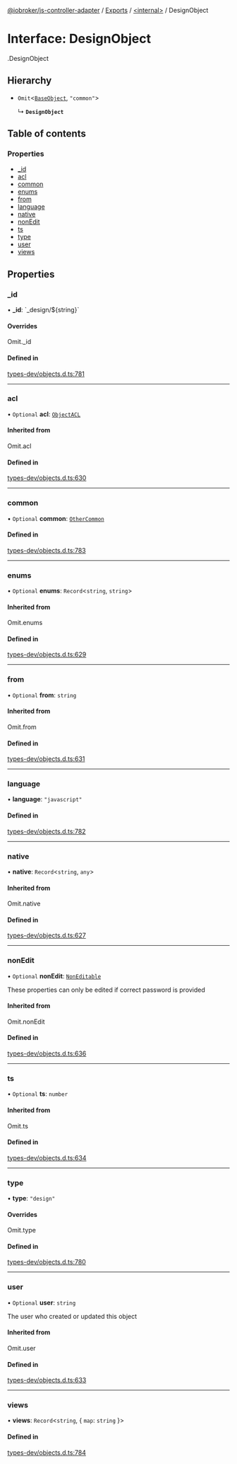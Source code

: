 [@iobroker/js-controller-adapter](../README.md) / [Exports](../modules.md) / [<internal\>](../modules/internal_.md) / DesignObject

# Interface: DesignObject

[<internal>](../modules/internal_.md).DesignObject

## Hierarchy

- `Omit`<[`BaseObject`](internal_.BaseObject.md), ``"common"``\>

  ↳ **`DesignObject`**

## Table of contents

### Properties

- [\_id](internal_.DesignObject.md#_id)
- [acl](internal_.DesignObject.md#acl)
- [common](internal_.DesignObject.md#common)
- [enums](internal_.DesignObject.md#enums)
- [from](internal_.DesignObject.md#from)
- [language](internal_.DesignObject.md#language)
- [native](internal_.DesignObject.md#native)
- [nonEdit](internal_.DesignObject.md#nonedit)
- [ts](internal_.DesignObject.md#ts)
- [type](internal_.DesignObject.md#type)
- [user](internal_.DesignObject.md#user)
- [views](internal_.DesignObject.md#views)

## Properties

### \_id

• **\_id**: \`\_design/${string}\`

#### Overrides

Omit.\_id

#### Defined in

[types-dev/objects.d.ts:781](https://github.com/ioBroker/ioBroker.js-controller/blob/7c5470f2/packages/types-dev/objects.d.ts#L781)

___

### acl

• `Optional` **acl**: [`ObjectACL`](internal_.ObjectACL.md)

#### Inherited from

Omit.acl

#### Defined in

[types-dev/objects.d.ts:630](https://github.com/ioBroker/ioBroker.js-controller/blob/7c5470f2/packages/types-dev/objects.d.ts#L630)

___

### common

• `Optional` **common**: [`OtherCommon`](internal_.OtherCommon.md)

#### Defined in

[types-dev/objects.d.ts:783](https://github.com/ioBroker/ioBroker.js-controller/blob/7c5470f2/packages/types-dev/objects.d.ts#L783)

___

### enums

• `Optional` **enums**: `Record`<`string`, `string`\>

#### Inherited from

Omit.enums

#### Defined in

[types-dev/objects.d.ts:629](https://github.com/ioBroker/ioBroker.js-controller/blob/7c5470f2/packages/types-dev/objects.d.ts#L629)

___

### from

• `Optional` **from**: `string`

#### Inherited from

Omit.from

#### Defined in

[types-dev/objects.d.ts:631](https://github.com/ioBroker/ioBroker.js-controller/blob/7c5470f2/packages/types-dev/objects.d.ts#L631)

___

### language

• **language**: ``"javascript"``

#### Defined in

[types-dev/objects.d.ts:782](https://github.com/ioBroker/ioBroker.js-controller/blob/7c5470f2/packages/types-dev/objects.d.ts#L782)

___

### native

• **native**: `Record`<`string`, `any`\>

#### Inherited from

Omit.native

#### Defined in

[types-dev/objects.d.ts:627](https://github.com/ioBroker/ioBroker.js-controller/blob/7c5470f2/packages/types-dev/objects.d.ts#L627)

___

### nonEdit

• `Optional` **nonEdit**: [`NonEditable`](internal_.NonEditable.md)

These properties can only be edited if correct password is provided

#### Inherited from

Omit.nonEdit

#### Defined in

[types-dev/objects.d.ts:636](https://github.com/ioBroker/ioBroker.js-controller/blob/7c5470f2/packages/types-dev/objects.d.ts#L636)

___

### ts

• `Optional` **ts**: `number`

#### Inherited from

Omit.ts

#### Defined in

[types-dev/objects.d.ts:634](https://github.com/ioBroker/ioBroker.js-controller/blob/7c5470f2/packages/types-dev/objects.d.ts#L634)

___

### type

• **type**: ``"design"``

#### Overrides

Omit.type

#### Defined in

[types-dev/objects.d.ts:780](https://github.com/ioBroker/ioBroker.js-controller/blob/7c5470f2/packages/types-dev/objects.d.ts#L780)

___

### user

• `Optional` **user**: `string`

The user who created or updated this object

#### Inherited from

Omit.user

#### Defined in

[types-dev/objects.d.ts:633](https://github.com/ioBroker/ioBroker.js-controller/blob/7c5470f2/packages/types-dev/objects.d.ts#L633)

___

### views

• **views**: `Record`<`string`, { `map`: `string`  }\>

#### Defined in

[types-dev/objects.d.ts:784](https://github.com/ioBroker/ioBroker.js-controller/blob/7c5470f2/packages/types-dev/objects.d.ts#L784)
